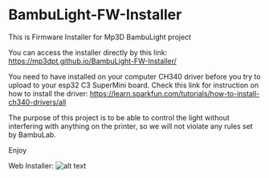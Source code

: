 # BambuLight-FW-Installer
This is Firmware Installer for Mp3D BambuLight project

You can access the installer directly by this link:
https://mp3dpt.github.io/BambuLight-FW-Installer/

You need to have installed on your computer CH340 driver before you try to upload to your esp32 C3 SuperMini board.
Check this link for instruction on how to install the driver:
https://learn.sparkfun.com/tutorials/how-to-install-ch340-drivers/all

The purpose of this project is to be able to control the light without interfering with anything on the printer, so we will not violate any rules set by BambuLab.

Enjoy


Web Installer: 
![alt text]([https://github.com/adam-p/markdown-here/raw/master/src/common/images/icon48.png](https://github.com/MP3DPT/BambuLight-FW-Installer/blob/main/06.jpg) "Web Installer")
